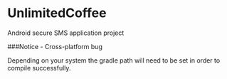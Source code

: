 # UnlimitedCoffee
Android secure SMS application project

###Notice - Cross-platform bug

Depending on your system the gradle path will need to be set in order to compile successfully.
